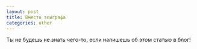 ```yaml
---
layout: post
title: Вместо эпиграфа 
categories: other
---
```


Ты не будешь не знать чего-то, если напишешь об этом статью в блог!

